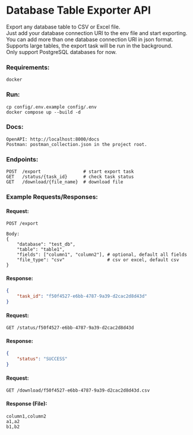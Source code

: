 # Database Table Exporter API

Export any database table to CSV or Excel file.  
Just add your database connection URI to the env file and start exporting.  
You can add more than one database connection URI in json format.  
Supports large tables, the export task will be run in the background.  
Only support PostgreSQL databases for now.  

### Requirements:

```
docker
```

### Run:

```
cp config/.env.example config/.env
docker compose up --build -d
```

### Docs:

```
OpenAPI: http://localhost:8000/docs
Postman: postman_collection.json in the project root.
```

### Endpoints:

```http request
POST  /export                # start export task
GET   /status/{task_id}      # check task status
GET   /download/{file_name}  # download file
```

### Example Requests/Responses:

#### Request:
```http request
POST /export

Body:
{
    "database": "test_db",
    "table": "table1",
    "fields": ["column1", "column2"], # optional, default all fields
    "file_type": "csv"                # csv or excel, default csv
}
```

#### Response:
```json
{
    "task_id": "f50f4527-e6bb-4787-9a39-d2cac2d8d43d"
}
```

#### Request:
```http request
GET /status/f50f4527-e6bb-4787-9a39-d2cac2d8d43d
```

#### Response:
```json
{
    "status": "SUCCESS"
}
```

#### Request:
```http request
GET /download/f50f4527-e6bb-4787-9a39-d2cac2d8d43d.csv
```

#### Response (File):
```
column1,column2
a1,a2
b1,b2
```
